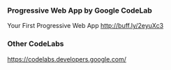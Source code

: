 ### Progressive Web App by Google CodeLab 

Your First Progressive Web App http://buff.ly/2eyuXc3

### Other CodeLabs

https://codelabs.developers.google.com/

